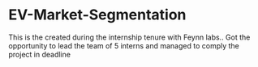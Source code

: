 # EV-Market-Segmentation
This is the created  during the internship tenure with Feynn labs.. Got the opportunity to lead the team of 5 interns and managed to comply the project in deadline
